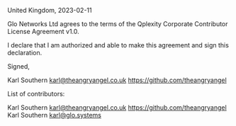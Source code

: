United Kingdom, 2023-02-11

Glo Networks Ltd agrees to the terms of the Qplexity Corporate Contributor License
Agreement v1.0.

I declare that I am authorized and able to make this agreement and sign this
declaration.

Signed,

Karl Southern karl@theangryangel.co.uk https://github.com/theangryangel

List of contributors:

Karl Southern karl@theangryangel.co.uk https://github.com/theangryangel
Karl Southern karl@glo.systems 